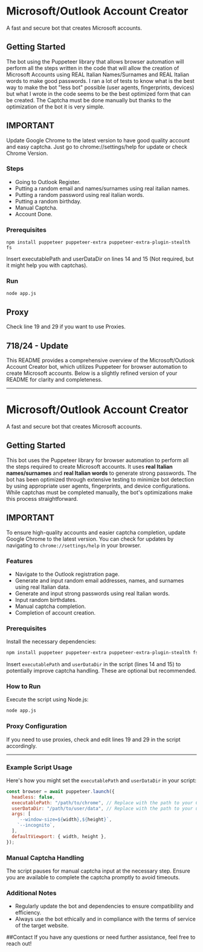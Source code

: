 # Microsoft/Outlook Account Creator
A fast and secure bot that creates Microsoft accounts.

## Getting Started
The bot using the Puppeteer library that allows browser automation will perform all the steps written in the code that will allow the creation of Microsoft Accounts using REAL Italian Names/Surnames and REAL Italian words to make good passwords.
I ran a lot of tests to know what is the best way to make the bot "less bot" possible (user agents, fingerprints, devices) but what I wrote in the code seems to be the best optimized form that can be created.
The Captcha must be done manually but thanks to the optimization of the bot it is very simple.

## IMPORTANT
Update Google Chrome to the latest version to have good quality account and easy captcha.
Just go to chrome://settings/help for update or check Chrome Version.

### Steps

- Going to Outlook Register.
- Putting a random email and names/surnames using real italian names.
- Putting a random password using real italian words.
- Putting a random birthday.
- Manual Captcha.
- Account Done.

### Prerequisites
```
npm install puppeteer puppeteer-extra puppeteer-extra-plugin-stealth fs
```
Insert executablePath and userDataDir on lines 14 and 15 (Not required, but it might help you with captchas).

### Run
```
node app.js
```

## Proxy
Check line 19 and 29 if you want to use Proxies.

## 718/24 - Update

This README provides a comprehensive overview of the Microsoft/Outlook Account Creator bot, which utilizes Puppeteer for browser automation to create Microsoft accounts. Below is a slightly refined version of your README for clarity and completeness.

---

# Microsoft/Outlook Account Creator
A fast and secure bot that creates Microsoft accounts.

## Getting Started
This bot uses the Puppeteer library for browser automation to perform all the steps required to create Microsoft accounts. It uses **real Italian names/surnames** and **real Italian words** to generate strong passwords. The bot has been optimized through extensive testing to minimize bot detection by using appropriate user agents, fingerprints, and device configurations. While captchas must be completed manually, the bot's optimizations make this process straightforward.

## IMPORTANT
To ensure high-quality accounts and easier captcha completion, update Google Chrome to the latest version. You can check for updates by navigating to `chrome://settings/help` in your browser.

### Features
- Navigate to the Outlook registration page.
- Generate and input random email addresses, names, and surnames using real Italian data.
- Generate and input strong passwords using real Italian words.
- Input random birthdates.
- Manual captcha completion.
- Completion of account creation.

### Prerequisites
Install the necessary dependencies:
```sh
npm install puppeteer puppeteer-extra puppeteer-extra-plugin-stealth fs
```

Insert `executablePath` and `userDataDir` in the script (lines 14 and 15) to potentially improve captcha handling. These are optional but recommended.

### How to Run
Execute the script using Node.js:
```sh
node app.js
```

### Proxy Configuration
If you need to use proxies, check and edit lines 19 and 29 in the script accordingly.

---

### Example Script Usage
Here's how you might set the `executablePath` and `userDataDir` in your script:

```javascript
const browser = await puppeteer.launch({
  headless: false,
  executablePath: "/path/to/chrome", // Replace with the path to your Chrome executable
  userDataDir: "/path/to/user/data", // Replace with the path to your user data directory
  args: [
    `--window-size=${width},${height}`,
    `--incognito`,
  ],
  defaultViewport: { width, height },
});
```

### Manual Captcha Handling
The script pauses for manual captcha input at the necessary step. Ensure you are available to complete the captcha promptly to avoid timeouts.

### Additional Notes
- Regularly update the bot and dependencies to ensure compatibility and efficiency.
- Always use the bot ethically and in compliance with the terms of service of the target website.

##Contact
If you have any questions or need further assistance, feel free to reach out!
